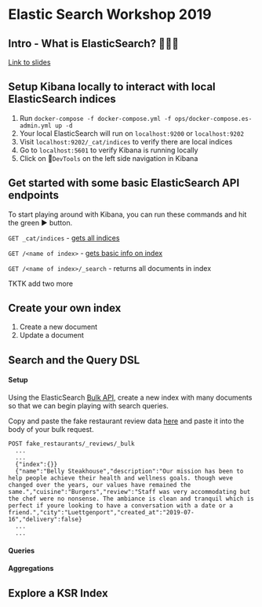 # Elastic Search Workshop 2019

## Intro - What is ElasticSearch? 🕵🏻‍♀️

[Link to slides]()

## Setup Kibana locally to interact with local ElasticSearch indices

1. Run `docker-compose -f docker-compose.yml -f ops/docker-compose.es-admin.yml up -d`
2. Your local ElasticSearch will run on `localhost:9200` or `localhost:9202`
3. Visit `localhost:9202/_cat/indices` to verify there are local indices
4. Go to `localhost:5601` to verify Kibana is running locally
5. Click on 🔧`DevTools` on the left side navigation in Kibana

## Get started with some basic ElasticSearch API endpoints

To start playing around with Kibana, you can run these commands and hit the green ▶️ button.

`GET _cat/indices` - [gets all indices](https://www.elastic.co/guide/en/elasticsearch/reference/5.3/cat-indices.html)

`GET /<name of index>` - [gets basic info on index](https://www.elastic.co/guide/en/elasticsearch/reference/5.3/indices-get-index.html)

`GET /<name of index>/_search` - returns all documents in index

TKTK add two more

## Create your own index

1. Create a new document
2. Update a document

## Search and the Query DSL

#### Setup

Using the ElasticSearch [Bulk API](https://www.elastic.co/guide/en/elasticsearch/reference/5.3/docs-bulk.html), create a new index with many documents so that we can begin playing with search queries.

Copy and paste the fake restaurant review data [here](https://github.com/kickstarter/elastic-search-workshop/blob/master/resources/bulk_index_data.md) and paste it into the body of your bulk request.

```
POST fake_restaurants/_reviews/_bulk
  ...
  ...
  {"index":{}}
  {"name":"Belly Steakhouse","description":"Our mission has been to help people achieve their health and wellness goals. though weve changed over the years, our values have remained the same.","cuisine":"Burgers","review":"Staff was very accommodating but the chef were no nonsense. The ambiance is clean and tranquil which is perfect if youre looking to have a conversation with a date or a friend.","city":"Luettgenport","created_at":"2019-07-16","delivery":false}
  ...
  ...
```

#### Queries

#### Aggregations

## Explore a KSR Index
